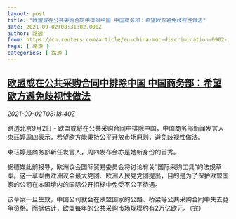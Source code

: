 ```yaml
---
layout: post
title: "欧盟或在公共采购合同中排除中国 中国商务部：希望欧方避免歧视性做法"
date: 2021-09-02T08:31:02.000Z
author: 路透
from: https://cn.reuters.com/article/eu-china-moc-discrimination-0902-idCNKBS2FY0OP
tags: [ 路透 ]
categories: [ 路透 ]
---
```

<!--1630571462000-->
[欧盟或在公共采购合同中排除中国 中国商务部：希望欧方避免歧视性做法](https://cn.reuters.com/article/eu-china-moc-discrimination-0902-idCNKBS2FY0OP)
------

<div>
<div><i>2021-09-02T08:18:40Z</i></div><p>路透北京9月2日 - 欧盟或将在公共采购合同中排除中国，中国商务部新闻发言人束珏婷周四表示，希望欧方能秉持公平开放市场原则，避免歧视性做法。</p><p>束珏婷是商务部新任发言人，周四发布会亦是她新身份的首秀。</p><p>据德媒此前报导，欧洲议会国际贸易委员会将讨论有关“国际采购工具”的法规草案。这一草案由欧洲议会最大党团、欧洲人民党党团提出，目的是为了保护欧盟国家的公司在本国境内的国际公开招标中免受不公平待遇。</p><p>该草案一旦生效，中国公司就会在欧盟国家的公路、桥梁等公共采购合同中失去竞争资格。而据估计，欧盟每年的公共采购市场规模约有2万亿欧元。（完）</p>
</div>
